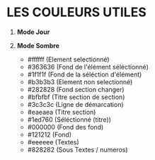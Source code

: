 # LES COULEURS UTILES

1. **Mode Jour** 


2. **Mode Sombre**
    - #ffffff (Element selectionné)
    - #363636 (Fond de l'élément séléctionné)
    - #1f1f1f (Fond de la séléction d'élément)
    - #b3b3b3 (Element non selectionné)
    - #282828 (Fond section changer)
    - #bfbfbf (Titre section de section)
    - #3c3c3c (Ligne de démarcation)
    - #eaeaea (Titre section)
    - #1ed760 (Séléctionné (titre))
    - #000000 (Fond des fond)
    - #121212 (Fond)
    - #eeeeee (Textes)
    - #828282 (Sous Textes / numeros)

